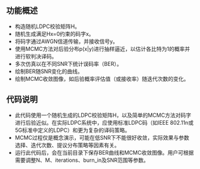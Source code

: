 ## 功能概述
- 构造随机LDPC校验矩阵H。
- 随机生成满足Hx=0约束的码字x。
- 将码字通过AWGN信道传输，并接收信号y。
- 使用MCMC方法对后验分布p(x|y)进行抽样逼近，以估计各比特为1的概率并进行软判决译码。
- 多次仿真以在不同SNR下统计误码率（BER）。
- 绘制BER随SNR变化的曲线。
- 绘制MCMC收敛图像，如后验概率评估值（或接收率）随迭代次数的变化。

## 代码说明
- 此代码使用一个随机生成的LDPC校验矩阵H，以及简单的MCMC方法对码字进行后验近似。在实际LDPC系统中，应使用标准LDPC码（如IEEE 802.11n或5G标准中定义的LDPC）和更为复杂的译码策略。
- MCMC过程仅是概念演示，可能在低SNR下不能很好收敛，实际效果与参数选择、迭代次数、提议分布策略等因素有关。
- 运行此代码后，会在当前目录下保存BER曲线和MCMC收敛图像。用户可根据需要调整N、M、iterations、burn_in及SNR范围等参数。

